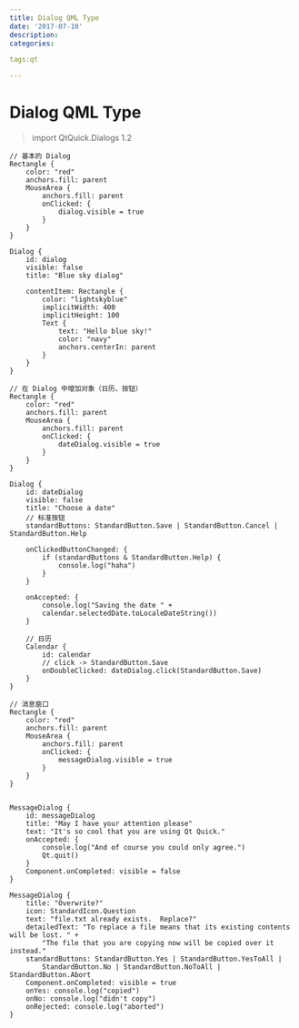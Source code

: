 ```yaml
---
title: Dialog QML Type
date: '2017-07-10'
description:
categories:

tags:qt

---
```


>

# Dialog QML Type

>

> import QtQuick.Dialogs 1.2

>

	// 基本的 Dialog
    Rectangle {
        color: "red"
        anchors.fill: parent
        MouseArea {
            anchors.fill: parent
            onClicked: {
                dialog.visible = true
            }
        }
    }

    Dialog {
        id: dialog
        visible: false
        title: "Blue sky dialog"

        contentItem: Rectangle {
            color: "lightskyblue"
            implicitWidth: 400
            implicitHeight: 100
            Text {
                text: "Hello blue sky!"
                color: "navy"
                anchors.centerIn: parent
            }
        }
    }
	
>

	// 在 Dialog 中增加对象（日历、按钮）
    Rectangle {
        color: "red"
        anchors.fill: parent
        MouseArea {
            anchors.fill: parent
            onClicked: {
                dateDialog.visible = true
            }
        }
    }

    Dialog {
        id: dateDialog
        visible: false
        title: "Choose a date"
        // 标准按钮
        standardButtons: StandardButton.Save | StandardButton.Cancel | StandardButton.Help

        onClickedButtonChanged: {
            if (standardButtons & StandardButton.Help) {
                console.log("haha")
            }
        }

        onAccepted: {
            console.log("Saving the date " +
            calendar.selectedDate.toLocaleDateString())
        }

        // 日历
        Calendar {
            id: calendar
            // click -> StandardButton.Save
            onDoubleClicked: dateDialog.click(StandardButton.Save)
        }
    }
	
>

	// 消息窗口
    Rectangle {
        color: "red"
        anchors.fill: parent
        MouseArea {
            anchors.fill: parent
            onClicked: {
                messageDialog.visible = true
            }
        }
    }


    MessageDialog {
        id: messageDialog
        title: "May I have your attention please"
        text: "It's so cool that you are using Qt Quick."
        onAccepted: {
            console.log("And of course you could only agree.")
            Qt.quit()
        }
        Component.onCompleted: visible = false
    }
	
>

	MessageDialog {
		title: "Overwrite?"
		icon: StandardIcon.Question
		text: "file.txt already exists.  Replace?"
		detailedText: "To replace a file means that its existing contents will be lost. " +
			"The file that you are copying now will be copied over it instead."
		standardButtons: StandardButton.Yes | StandardButton.YesToAll |
			StandardButton.No | StandardButton.NoToAll | StandardButton.Abort
		Component.onCompleted: visible = true
		onYes: console.log("copied")
		onNo: console.log("didn't copy")
		onRejected: console.log("aborted")
	}
	
>

